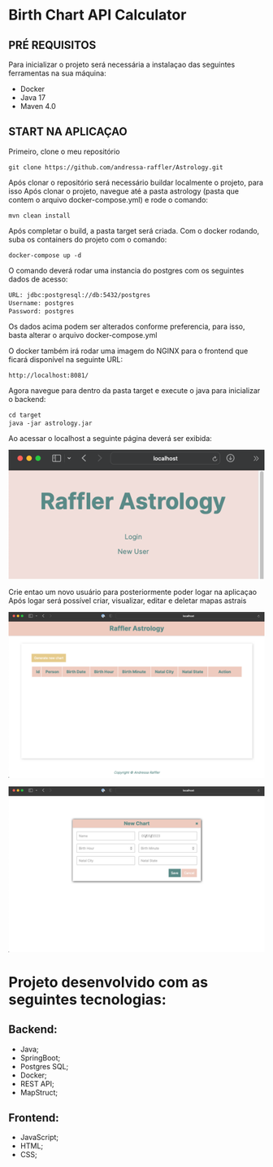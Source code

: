 # **Birth Chart API Calculator**

## PRÉ REQUISITOS
Para inicializar o projeto será necessária a instalaçao das seguintes ferramentas na sua máquina:
 - Docker
 - Java 17
 - Maven 4.0

## START NA APLICAÇAO
Primeiro, clone o meu repositório
```
git clone https://github.com/andressa-raffler/Astrology.git
```

Após clonar o repositório será necessário buildar localmente o projeto, para isso Após clonar o projeto, navegue até a 
pasta astrology (pasta que contem o arquivo docker-compose.yml) e rode o comando:

```
mvn clean install
```

Após completar o build, a pasta target será criada.
Com o docker rodando, suba os containers do projeto com o comando: 
```
docker-compose up -d
```
O comando deverá rodar uma instancia do postgres com os seguintes dados de acesso:
```
URL: jdbc:postgresql://db:5432/postgres
Username: postgres
Password: postgres
```
Os dados acima podem ser alterados conforme preferencia, para isso, basta alterar o arquivo docker-compose.yml

O docker também irá rodar uma imagem do NGINX para o frontend que ficará disponível na seguinte URL:
```
http://localhost:8081/
```
Agora navegue para dentro da pasta target e execute o java para inicializar o backend:
```
cd target
java -jar astrology.jar
```

Ao acessar o localhost a seguinte página deverá ser exibida:

![img.png](images/img.png)

Crie entao um novo usuário para posteriormente poder logar na aplicaçao
Após logar será possível criar, visualizar, editar e deletar mapas astrais

![img_1.png](images/img_1.png)

![img_2.png](images/img_2.png)



# Projeto desenvolvido com as seguintes tecnologias:

## Backend:
  - Java;
  - SpringBoot;
  - Postgres SQL;
  - Docker;
  - REST API;
  - MapStruct;

## Frontend:
  - JavaScript;
  - HTML;
  - CSS;

